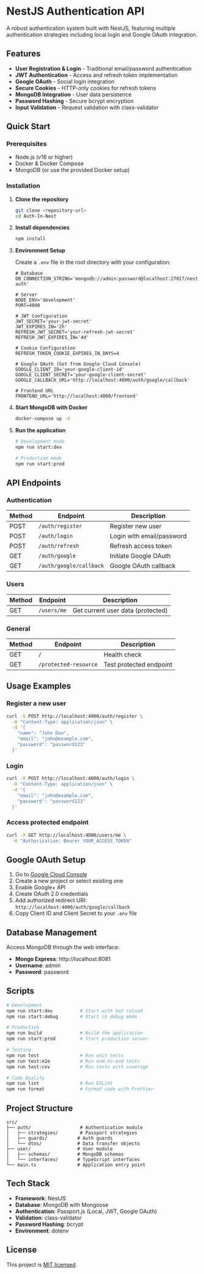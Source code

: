 # NestJS Authentication API

A robust authentication system built with NestJS, featuring multiple authentication strategies including local login and Google OAuth integration.

## Features

- **User Registration & Login** - Traditional email/password authentication
- **JWT Authentication** - Access and refresh token implementation
- **Google OAuth** - Social login integration
- **Secure Cookies** - HTTP-only cookies for refresh tokens
- **MongoDB Integration** - User data persistence
- **Password Hashing** - Secure bcrypt encryption
- **Input Validation** - Request validation with class-validator

## Quick Start

### Prerequisites

- Node.js (v16 or higher)
- Docker & Docker Compose
- MongoDB (or use the provided Docker setup)

### Installation

1. **Clone the repository**

   ```bash
   git clone <repository-url>
   cd Auth-In-Nest
   ```

2. **Install dependencies**

   ```bash
   npm install
   ```

3. **Environment Setup**

   Create a `.env` file in the root directory with your configuration:

   ```env
   # Database
   DB_CONNECTION_STRING='mongodb://admin:password@localhost:27017/nestjs-auth'

   # Server
   NODE_ENV='development'
   PORT=4000

   # JWT Configuration
   JWT_SECRET='your-jwt-secret'
   JWT_EXPIRES_IN='2h'
   REFRESH_JWT_SECRET='your-refresh-jwt-secret'
   REFRESH_JWT_EXPIRES_IN='4d'

   # Cookie Configuration
   REFRESH_TOKEN_COOKIE_EXPIRES_IN_DAYS=4

   # Google OAuth (Get from Google Cloud Console)
   GOOGLE_CLIENT_ID='your-google-client-id'
   GOOGLE_CLIENT_SECRET='your-google-client-secret'
   GOOGLE_CALLBACK_URL='http://localhost:4000/auth/google/callback'

   # Frontend URL
   FRONTEND_URL='http://localhost:4000/frontend'
   ```

4. **Start MongoDB with Docker**

   ```bash
   docker-compose up -d
   ```

5. **Run the application**

   ```bash
   # Development mode
   npm run start:dev

   # Production mode
   npm run start:prod
   ```

## API Endpoints

### Authentication

| Method | Endpoint                | Description               |
| ------ | ----------------------- | ------------------------- |
| POST   | `/auth/register`        | Register new user         |
| POST   | `/auth/login`           | Login with email/password |
| POST   | `/auth/refresh`         | Refresh access token      |
| GET    | `/auth/google`          | Initiate Google OAuth     |
| GET    | `/auth/google/callback` | Google OAuth callback     |

### Users

| Method | Endpoint    | Description                       |
| ------ | ----------- | --------------------------------- |
| GET    | `/users/me` | Get current user data (protected) |

### General

| Method | Endpoint              | Description             |
| ------ | --------------------- | ----------------------- |
| GET    | `/`                   | Health check            |
| GET    | `/protected-resource` | Test protected endpoint |

## Usage Examples

### Register a new user

```bash
curl -X POST http://localhost:4000/auth/register \
  -H "Content-Type: application/json" \
  -d '{
    "name": "John Doe",
    "email": "john@example.com",
    "password": "password123"
  }'
```

### Login

```bash
curl -X POST http://localhost:4000/auth/login \
  -H "Content-Type: application/json" \
  -d '{
    "email": "john@example.com",
    "password": "password123"
  }'
```

### Access protected endpoint

```bash
curl -X GET http://localhost:4000/users/me \
  -H "Authorization: Bearer YOUR_ACCESS_TOKEN"
```

## Google OAuth Setup

1. Go to [Google Cloud Console](https://console.cloud.google.com/)
2. Create a new project or select existing one
3. Enable Google+ API
4. Create OAuth 2.0 credentials
5. Add authorized redirect URI: `http://localhost:4000/auth/google/callback`
6. Copy Client ID and Client Secret to your `.env` file

## Database Management

Access MongoDB through the web interface:

- **Mongo Express**: http://localhost:8081
- **Username**: admin
- **Password**: password

## Scripts

```bash
# Development
npm run start:dev          # Start with hot reload
npm run start:debug        # Start in debug mode

# Production
npm run build              # Build the application
npm run start:prod         # Start production server

# Testing
npm run test               # Run unit tests
npm run test:e2e           # Run end-to-end tests
npm run test:cov           # Run tests with coverage

# Code Quality
npm run lint               # Run ESLint
npm run format             # Format code with Prettier
```

## Project Structure

```
src/
├── auth/                  # Authentication module
│   ├── strategies/        # Passport strategies
│   ├── guards/           # Auth guards
│   └── dtos/             # Data transfer objects
├── user/                 # User module
│   ├── schemas/          # MongoDB schemas
│   └── interfaces/       # TypeScript interfaces
└── main.ts               # Application entry point
```

## Tech Stack

- **Framework**: NestJS
- **Database**: MongoDB with Mongoose
- **Authentication**: Passport.js (Local, JWT, Google OAuth)
- **Validation**: class-validator
- **Password Hashing**: bcrypt
- **Environment**: dotenv

## License

This project is [MIT licensed](LICENSE).
